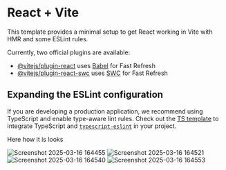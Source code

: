 # React + Vite

This template provides a minimal setup to get React working in Vite with HMR and some ESLint rules.

Currently, two official plugins are available:

- [@vitejs/plugin-react](https://github.com/vitejs/vite-plugin-react/blob/main/packages/plugin-react/README.md) uses [Babel](https://babeljs.io/) for Fast Refresh
- [@vitejs/plugin-react-swc](https://github.com/vitejs/vite-plugin-react-swc) uses [SWC](https://swc.rs/) for Fast Refresh

## Expanding the ESLint configuration

If you are developing a production application, we recommend using TypeScript and enable type-aware lint rules. Check out the [TS template](https://github.com/vitejs/vite/tree/main/packages/create-vite/template-react-ts) to integrate TypeScript and [`typescript-eslint`](https://typescript-eslint.io) in your project.

Here how it is looks

![Screenshot 2025-03-16 164455](https://github.com/user-attachments/assets/cf69b4ee-292a-4822-a00c-81b165888ab8)
![Screenshot 2025-03-16 164521](https://github.com/user-attachments/assets/36316667-8c7a-4a86-905a-02838bc0aadd)
![Screenshot 2025-03-16 164540](https://github.com/user-attachments/assets/f2265912-06cb-4ff6-bcf7-967fea0540ef)
![Screenshot 2025-03-16 164553](https://github.com/user-attachments/assets/780dab86-c70b-4729-b28b-18a456601347)

